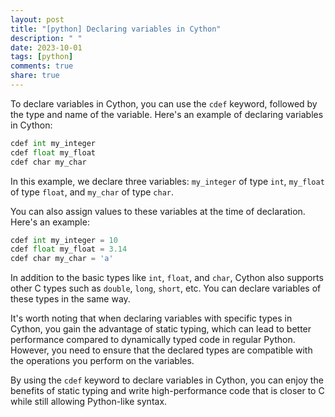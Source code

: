 ```yaml
---
layout: post
title: "[python] Declaring variables in Cython"
description: " "
date: 2023-10-01
tags: [python]
comments: true
share: true
---
```


To declare variables in Cython, you can use the `cdef` keyword, followed by the type and name of the variable. Here's an example of declaring variables in Cython:

```python
cdef int my_integer
cdef float my_float
cdef char my_char
```

In this example, we declare three variables: `my_integer` of type `int`, `my_float` of type `float`, and `my_char` of type `char`.

You can also assign values to these variables at the time of declaration. Here's an example:

```python
cdef int my_integer = 10
cdef float my_float = 3.14
cdef char my_char = 'a'
```

In addition to the basic types like `int`, `float`, and `char`, Cython also supports other C types such as `double`, `long`, `short`, etc. You can declare variables of these types in the same way.

It's worth noting that when declaring variables with specific types in Cython, you gain the advantage of static typing, which can lead to better performance compared to dynamically typed code in regular Python. However, you need to ensure that the declared types are compatible with the operations you perform on the variables.

By using the `cdef` keyword to declare variables in Cython, you can enjoy the benefits of static typing and write high-performance code that is closer to C while still allowing Python-like syntax.